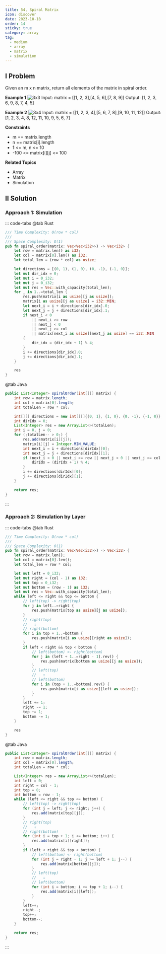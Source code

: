 ```yaml
---
title: 54, Spiral Matrix
icon: discover
date: 2023-10-18
order: 14
sticky: true
category: array
tag: 
  - medium
  - array
  - matrix
  - simulation
---
```


## I Problem
Given an m x n matrix, return all elements of the matrix in spiral order.

**Example 1**
![3x3](../../../md_pic/3_x_3_matrix.png)
Input: matrix = [[1, 2, 3],[4, 5, 6],[7, 8, 9]]
Output: [1, 2, 3, 6, 9, 8, 7, 4, 5]

**Example 2**
![3x4](../../../md_pic/3_x_4_matrix.png)
Input: matrix = [[1, 2, 3, 4],[5, 6, 7, 8],[9, 10, 11, 12]]
Output: [1, 2, 3, 4, 8, 12, 11, 10, 9, 5, 6, 7]

**Constraints**

- m == matrix.length
- n == matrix[i].length
- 1 <= m, n <= 10
- -100 <= matrix[i][j] <= 100

**Related Topics**

- Array
- Matrix
- Simulation

## II Solution
### Approach 1: Simulation
::: code-tabs
@tab Rust
```rust
/// Time Complexity: O(row * col)
///
/// Space Complexity: O(1)
pub fn spiral_order(matrix: Vec<Vec<i32>>) -> Vec<i32> {
    let row = matrix.len() as i32;
    let col = matrix[0].len() as i32;
    let total_len = (row * col) as usize;

    let directions = [(0, 1), (1, 0), (0, -1), (-1, 0)];
    let mut dir_idx = 0;
    let mut i = 0_i32;
    let mut j = 0_i32;
    let mut res = Vec::with_capacity(total_len);
    for _ in 1..=total_len {
        res.push(matrix[i as usize][j as usize]);
        matrix[i as usize][j as usize] = i32::MIN;
        let next_i = i + directions[dir_idx].0;
        let next_j = j + directions[dir_idx].1;
        if next_i < 0
            || next_i >= row
            || next_j < 0
            || next_j >= col
            || matrix[next_i as usize][next_j as usize] == i32::MIN
        {
            dir_idx = (dir_idx + 1) % 4;
        }
        i += directions[dir_idx].0;
        j += directions[dir_idx].1;
    }

    res
}
```

@tab Java
```java
public List<Integer> spiralOrder(int[][] matrix) {
    int row = matrix.length;
    int col = matrix[0].length;
    int totalLen = row * col;

    int[][] directions = new int[][]{{0, 1}, {1, 0}, {0, -1}, {-1, 0}};
    int dirIdx = 0;
    List<Integer> res = new ArrayList<>(totalLen);
    int i = 0, j = 0;
    for (;totalLen-- > 0;) {
        res.add(matrix[i][j]);
        matrix[i][j] = Integer.MIN_VALUE;
        int next_i = i + directions[dirIdx][0];
        int next_j = j + directions[dirIdx][1];
        if (next_i < 0 || next_i >= row || next_j < 0 || next_j >= col || matrix[next_i][next_j] == Integer.MIN_VALUE) {
            dirIdx = (dirIdx + 1) % 4;
        }
        i += directions[dirIdx][0];
        j += directions[dirIdx][1];
    }

    return res;
}
```
:::

### Approach 2: Simulation by Layer
::: code-tabs
@tab Rust
```rust
/// Time Complexity: O(row * col)
///
/// Space Complexity: O(1)
pub fn spiral_order(matrix: Vec<Vec<i32>>) -> Vec<i32> {
    let row = matrix.len();
    let col = matrix[0].len();
    let total_len = row * col;

    let mut left = 0_i32;
    let mut right = (col - 1) as i32;
    let mut top = 0_i32;
    let mut bottom = (row - 1) as i32;
    let mut res = Vec::with_capacity(total_len);
    while left <= right && top <= bottom {
        // left(top) -> right(top)
        for j in left..=right {
            res.push(matrix[top as usize][j as usize]);
        }
        // right(top)
        //   ↓
        // right(bottom)
        for i in top + 1..=bottom {
            res.push(matrix[i as usize][right as usize]);
        }
        if left < right && top < bottom {
            // left(bottom) <- right(bottom)
            for j in (left + 1..=right - 1).rev() {
                res.push(matrix[bottom as usize][j as usize]);
            }
            // left(top)
            //   ↑
            // left(bottom)
            for i in (top + 1..=bottom).rev() {
                res.push(matrix[i as usize][left as usize]);
            }
        }
        left += 1;
        right -= 1;
        top += 1;
        bottom -= 1;
    }

    res
}
```

@tab Java
```java
public List<Integer> spiralOrder(int[][] matrix) {
    int row = matrix.length;
    int col = matrix[0].length;
    int totalLen = row * col;

    List<Integer> res = new ArrayList<>(totalLen);
    int left = 0;
    int right = col - 1;
    int top = 0;
    int bottom = row - 1;
    while (left <= right && top <= bottom) {
        // left(top) -> right(top)
        for (int j = left; j <= right; j++) {
            res.add(matrix[top][j]);
        }
        // right(top)
        //   ↓
        // right(bottom)
        for (int i = top + 1; i <= bottom; i++) {
            res.add(matrix[i][right]);
        }
        if (left < right && top < bottom) {
            // left(bottom) <- right(bottom)
            for (int j = right - 1; j >= left + 1; j--) {
                res.add(matrix[bottom][j]);
            }
            // left(top)
            //   ↓
            // left(bottom)
            for (int i = bottom; i >= top + 1; i--) {
                res.add(matrix[i][left]);
            }
        }
        left++;
        right--;
        top++;
        bottom--;
    }

    return res;
}
```
:::
